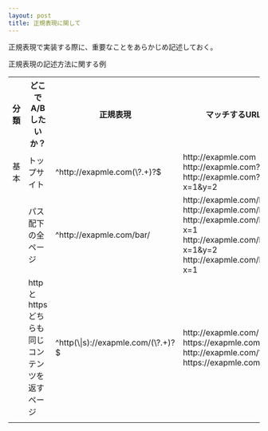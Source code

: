 ```yaml
---
layout: post
title: 正規表現に関して
---
```


正規表現で実装する際に、重要なことをあらかじめ記述しておく。

正規表現の記述方法に関する例

<table>
<tr><th>分類</th><th>どこでA/Bしたいか？</th><th>正規表現</th><th>マッチするURL例</th><th>マッチしないURL例</th></tr>
<tr><td>基本</td><td>トップサイト</td><td>^http://exapmle.com(\?.+)?$</td><td>http://exapmle.com<br/>http://exapmle.com?x=1</br/>http://exapmle.com?x=1&y=2</td><td>http://exapmle.com/bar<br/>http://exapmle.com/bar?x=1</td></tr>
<tr><td></td><td>パス配下の全ページ</td><td>^http://exapmle.com/bar/</td><td>http://exapmle.com/bar/<br/>http://exapmle.com/bar/buz<br/>http://exapmle.com/bar/?x=1<br/>http://exapmle.com/bar/?x=1&y=2<br/>http://exapmle.com/bar/buz?x=1</td><td>http://exapmle.com<br/>http://exapmle.com?x=1<br/>http://exapmle.com/wee/</td></tr>
<tr><td></td><td>http と httpsどちらも同じコンテンツを返すページ</td><td>^http(\|s)://exapmle.com/(\?.+)?$</td><td>http://exapmle.com/<br/>https://exapmle.com/<br/>http://exapmle.com/?x=1<br/>https://exapmle.com/?x=1</td><td>http://exapmle.com/bar<br/>https://exapmle.com/bar?x=1</td></tr>


<tr><td></td><td></td><td></td><td></td><td></td></tr>

</table>
